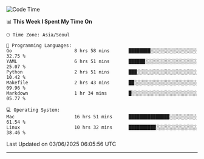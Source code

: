 <!---
[![JS's LinkedIn](https://img.shields.io/badge/LinkedIn-blue?style=for-the-badge&logo=linkedin)](https://www.linkedin.com/in/jaeseung-lee-5a2a32139/) 
[![JS's Notion](https://img.shields.io/badge/Notion-black?style=for-the-badge&logo=notion)](https://bit.ly/ljswiki1) <br><br>
-->
<!-- ![JS's GitHub stats](https://github-readme-stats-lemon-five.vercel.app/api?username=tkxkd0159&hide=contribs,prs,stars,issues&show_icons=true&theme=react&include_all_commits=true)   -->
<!-- ![Top Langs](https://github-readme-stats-lemon-five.vercel.app/api/top-langs/?username=tkxkd0159&layout=compact&hide=jupyter%20notebook,scss,html,css&langs_count=10)  -->


<!--START_SECTION:waka-->
![Code Time](http://img.shields.io/badge/Code%20Time-3%2C723%20hrs%2050%20mins-blue)

📊 **This Week I Spent My Time On** 

```text
🕑︎ Time Zone: Asia/Seoul

💬 Programming Languages: 
Go                       8 hrs 58 mins       ████████░░░░░░░░░░░░░░░░░   32.75 % 
YAML                     6 hrs 51 mins       ██████░░░░░░░░░░░░░░░░░░░   25.07 % 
Python                   2 hrs 51 mins       ███░░░░░░░░░░░░░░░░░░░░░░   10.42 % 
Makefile                 2 hrs 43 mins       ██░░░░░░░░░░░░░░░░░░░░░░░   09.96 % 
Markdown                 1 hr 34 mins        █░░░░░░░░░░░░░░░░░░░░░░░░   05.77 % 

💻 Operating System: 
Mac                      16 hrs 51 mins      ███████████████░░░░░░░░░░   61.54 % 
Linux                    10 hrs 32 mins      ██████████░░░░░░░░░░░░░░░   38.46 % 
```


 Last Updated on 03/06/2025 06:05:56 UTC
<!--END_SECTION:waka-->

---
<!---
<a href="https://github.com/tkxkd0159/books">
  <img align="center" src="https://github-readme-stats-lemon-five.vercel.app/api/pin/?username=tkxkd0159&repo=books&theme=react" />
</a>
-->

<!---
- 🔭 I’m currently working on ...
- 🌱 I’m currently learning blockchain and distributed network
- 👯 I’m looking to collaborate on ...
- 🤔 I’m looking for help with ...
- 💬 Ask me about ...
- 📫 How to reach me: ...
- 😄 Pronouns: ...
- ⚡ Fun fact: ...
-->
